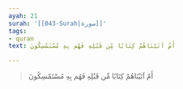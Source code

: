 ```yaml
---
ayah: 21
surah: '[[043-Surah|سورة]]'
tags:
- quran
text: أَمْ آتَيْنَاهُمْ كِتَابًا مِّن قَبْلِهِ فَهُم بِهِ مُسْتَمْسِكُونَ

---
```

> أَمْ آتَيْنَاهُمْ كِتَابًا مِّن قَبْلِهِ فَهُم بِهِ مُسْتَمْسِكُونَ
